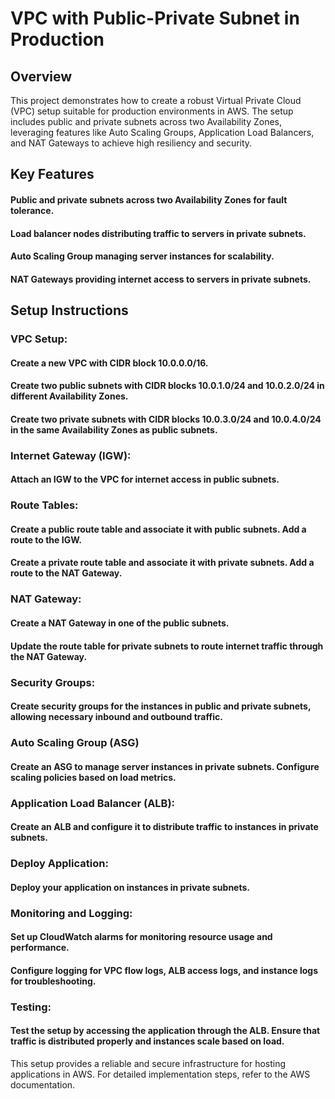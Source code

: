 # VPC with Public-Private Subnet in Production

## Overview
This project demonstrates how to create a robust Virtual Private Cloud (VPC) setup suitable for production environments in AWS. The setup includes public and private subnets across two Availability Zones, leveraging features like Auto Scaling Groups, Application Load Balancers, and NAT Gateways to achieve high resiliency and security.

## Key Features
#### Public and private subnets across two Availability Zones for fault tolerance.
#### Load balancer nodes distributing traffic to servers in private subnets.
#### Auto Scaling Group managing server instances for scalability.
#### NAT Gateways providing internet access to servers in private subnets.

## Setup Instructions

### VPC Setup:
#### Create a new VPC with CIDR block 10.0.0.0/16.
#### Create two public subnets with CIDR blocks 10.0.1.0/24 and 10.0.2.0/24 in different Availability Zones.
#### Create two private subnets with CIDR blocks 10.0.3.0/24 and 10.0.4.0/24 in the same Availability Zones as public subnets.

### Internet Gateway (IGW):
#### Attach an IGW to the VPC for internet access in public subnets.

### Route Tables:
#### Create a public route table and associate it with public subnets. Add a route to the IGW.
#### Create a private route table and associate it with private subnets. Add a route to the NAT Gateway.

### NAT Gateway:
#### Create a NAT Gateway in one of the public subnets.
#### Update the route table for private subnets to route internet traffic through the NAT Gateway.

### Security Groups:
#### Create security groups for the instances in public and private subnets, allowing necessary inbound and outbound traffic.

### Auto Scaling Group (ASG)
#### Create an ASG to manage server instances in private subnets. Configure scaling policies based on load metrics.

### Application Load Balancer (ALB):
#### Create an ALB and configure it to distribute traffic to instances in private subnets.

### Deploy Application:
#### Deploy your application on instances in private subnets.

### Monitoring and Logging:
#### Set up CloudWatch alarms for monitoring resource usage and performance.
#### Configure logging for VPC flow logs, ALB access logs, and instance logs for troubleshooting.

### Testing:
#### Test the setup by accessing the application through the ALB. Ensure that traffic is distributed properly and instances scale based on load.


This setup provides a reliable and secure infrastructure for hosting applications in AWS. For detailed implementation steps, refer to the AWS documentation.
